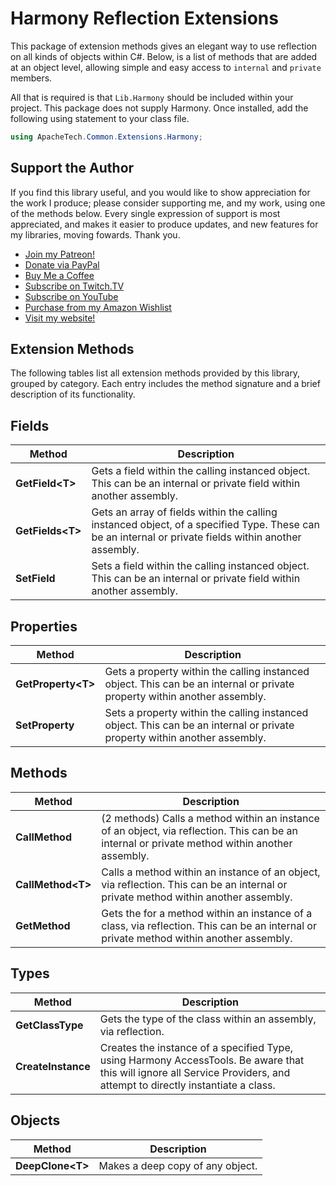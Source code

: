 # Harmony Reflection Extensions

This package of extension methods gives an elegant way to use reflection on all kinds of objects within C#. Below, is a list of methods that are added at an object level, allowing simple and easy access to `internal` and `private` members.

All that is required is that `Lib.Harmony` should be included within your project. This package does not supply Harmony. Once installed, add the following using statement to your class file.

```csharp
using ApacheTech.Common.Extensions.Harmony;
```

## Support the Author

If you find this library useful, and you would like to show appreciation for the work I produce; please consider supporting me, and my work, using one of the methods below. Every single expression of support is most appreciated, and makes it easier to produce updates, and new features for my libraries, moving fowards. Thank you.

 - [Join my Patreon!](https://www.patreon.com/ApacheTechSolutions?fan_landing=true)
 - [Donate via PayPal](http://bitly.com/APGDonate)
 - [Buy Me a Coffee](https://www.buymeacoffee.com/Apache)
 - [Subscribe on Twitch.TV](https://twitch.tv/ApacheGamingUK)
 - [Subscribe on YouTube](https://youtube.com/c/ApacheGamingUK)
 - [Purchase from my Amazon Wishlist](http://amzn.eu/7qvKTFu)
 - [Visit my website!](https://apachegaming.net)

## Extension Methods

The following tables list all extension methods provided by this library, grouped by category. Each entry includes the method signature and a brief description of its functionality.

## Fields

| Method | Description |
| --- | --- |
| **GetField&lt;T&gt;** | Gets a field within the calling instanced object. This can be an internal or private field within another assembly. |
| **GetFields&lt;T&gt;** | Gets an array of fields within the calling instanced object, of a specified Type. These can be an internal or private fields within another assembly. |
| **SetField** | Sets a field within the calling instanced object. This can be an internal or private field within another assembly. |

## Properties

| Method | Description |
| --- | --- |
| **GetProperty&lt;T&gt;** | Gets a property within the calling instanced object. This can be an internal or private property within another assembly. |
| **SetProperty** | Sets a property within the calling instanced object. This can be an internal or private property within another assembly. |

## Methods

| Method | Description |
| --- | --- |
| **CallMethod** |  (2 methods) Calls a method within an instance of an object, via reflection. This can be an internal or private method within another assembly. |
| **CallMethod&lt;T&gt;** | Calls a method within an instance of an object, via reflection. This can be an internal or private method within another assembly. |
| **GetMethod** | Gets the <see cref="MethodInfo"/> for a method within an instance of a class, via reflection. This can be an internal or private method within another assembly. |

## Types

| Method | Description |
| --- | --- |
| **GetClassType** | Gets the type of the class within an assembly, via reflection. |
| **CreateInstance** | Creates the instance of a specified Type, using Harmony AccessTools. Be aware that this will ignore all Service Providers, and attempt to directly instantiate a class. |

## Objects

| Method | Description |
| --- | --- |
| **DeepClone&lt;T&gt;** | Makes a deep copy of any object. |
